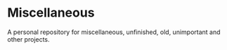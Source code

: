 # Miscellaneous
A personal repository for miscellaneous, unfinished, old, unimportant and other projects.
